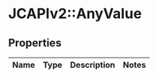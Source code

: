 # JCAPIv2::AnyValue

## Properties
Name | Type | Description | Notes
------------ | ------------- | ------------- | -------------

